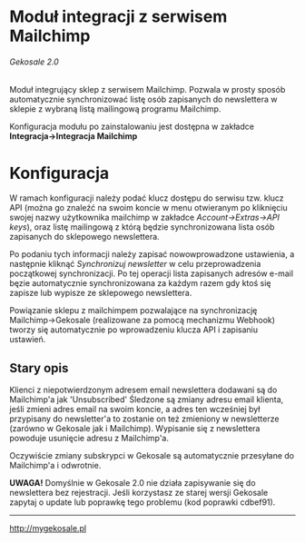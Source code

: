 Moduł integracji z serwisem Mailchimp
===
###### Gekosale 2.0

Moduł integrujący sklep z serwisem Mailchimp. Pozwala w prosty sposób automatycznie synchronizować listę osób zapisanych do newslettera w sklepie z wybraną listą mailingową programu Mailchimp.

Konfiguracja modułu po zainstalowaniu jest dostępna w zakładce **Integracja->Integracja Mailchimp**

# Konfiguracja
W ramach konfiguracji należy podać klucz dostępu do serwisu tzw. klucz API (można go znaleźć na swoim koncie w menu otwieranym po kliknięciu swojej nazwy użytkownika mailchimp w zakładce *Account->Extras->API keys*), oraz listę mailingową z którą będzie synchronizowana lista osób zapisanych do sklepowego newslettera.

Po podaniu tych informacji należy zapisać nowowprowadzone ustawienia, a następnie kliknąć *Synchronizuj newsletter* w celu przeprowadzenia początkowej synchronizacji. Po tej operacji lista zapisanych adresów e-mail bęzie automatycznie synchronizowana za każdym razem gdy ktoś się zapisze lub wypisze ze sklepowego newslettera.

Powiązanie sklepu z mailchimpem pozwalające na synchronizację Mailchimp->Gekosale (realizowane za pomocą mechanizmu Webhook) tworzy się automatycznie po wprowadzeniu klucza API i zapisaniu ustawień.

## Stary opis
Klienci z niepotwierdzonym adresem email newslettera dodawani są do Mailchimp'a jak 'Unsubscribed'
Śledzone są zmiany adresu email klienta, jeśli zmieni adres email na swoim koncie, a adres ten wcześniej był przypisany do newsletter'a to zostanie on też zmieniony w newsletterze (zarówno w Gekosale jak i Mailchimp).
Wypisanie się z newslettera powoduje usunięcie adresu z Mailchimp'a.

Oczywiście zmiany subskrypci w Gekosale są automatycznie przesyłane do Mailchimp'a i odwrotnie.

**UWAGA!**
Domyślnie w Gekosale 2.0 nie działa zapisywanie się do newslettera bez rejestracji. Jeśli korzystasz ze starej wersji Gekosale zapytaj o update lub poprawkę tego problemu (kod poprawki cdbef91).

---
http://mygekosale.pl
